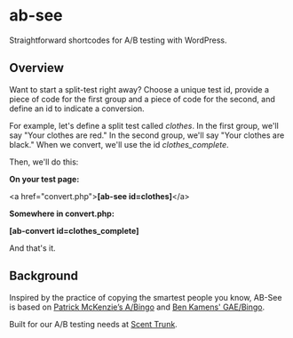 # ab-see
Straightforward shortcodes for A/B testing with WordPress.

## Overview
Want to start a split-test right away? Choose a unique test id, provide a piece of code for the first group and a piece of code for the second, and define an id to indicate a conversion.

For example, let's define a split test called *clothes*. In the first group, we'll say "Your clothes are red." In the second group, we'll say "Your clothes are black." When we convert, we'll use the id *clothes_complete*.

Then, we'll do this:

**On your test page:**

&lt;a href="convert.php"&gt;**[ab-see id=clothes]**&lt;/a&gt;

**Somewhere in convert.php:**

**[ab-convert id=clothes_complete]**

And that's it.

## Background

Inspired by the practice of copying the smartest people you know, AB-See is based on [Patrick McKenzie’s A/Bingo](http://www.bingocardcreator.com/abingo) and [Ben Kamens' GAE/Bingo](http://bjk5.com/post/10171483254/a-bingo-split-testing-now-on-app-engine-built-for).

Built for our A/B testing needs at [Scent Trunk](https://scenttrunk.com).
